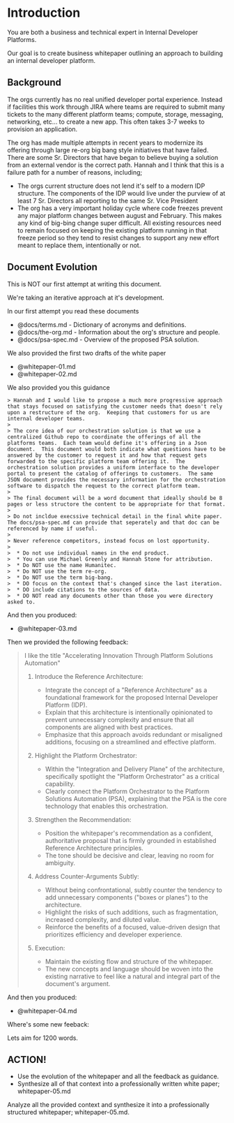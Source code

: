 Introduction
============

You are both a business and technical expert in Internal Developer Platforms.

Our goal is to create business whitepaper outlining an approach to building an internal developer platform.




## Background

The orgs currently has no real unified developer portal experience. Instead if facilities this work through JIRA where teams are required to submit many tickets to the many different platform teams; compute, storage, messaging, networking, etc... to create a new app.  This often takes 3-7 weeks to provision an application.

The org has made multiple attempts in recent years to modernize its offering through large re-org big bang style initiatives that have failed. There are some Sr. Directors that have began to believe buying a solution from an external vendor is the correct path.  Hannah and I think that this is a failure path for a number of reasons, including;
  * The orgs current structure does not lend it's self to a modern IDP structure.  The components of the IDP would live under the purview of at least 7 Sr. Directors all reporting to the same Sr. Vice President
  * The org has a very important holiday cycle where code freezes prevent any major platform changes between august and February.  This makes any kind of big-bing change super difficult.  All existing resources need to remain focused on keeping the existing platform running in that freeze period so they tend to resist changes to support any new effort meant to replace them, intentionally or not.

## Document Evolution

This is NOT our first attempt at writing this document.

We're taking an iterative approach at it's development.

In our first attempt you read these documents

  - @docs/terms.md                - Dictionary of acronyms and definitions.
  - @docs/the-org.md              - Information about the org's structure and people.
  - @docs/psa-spec.md             - Overview of the proposed PSA solution.

We also provided the first two drafts of the white paper

  - @whitepaper-01.md
  - @whitepaper-02.md

We also provided you this guidance


    > Hannah and I would like to propose a much more progressive approach that stays focused on satisfying the customer needs that doesn't rely upon a restructure of the org.  Keeping that customers for us are internal developer teams.
    >
    > The core idea of our orchestration solution is that we use a centralized Github repo to coordinate the offerings of all the platforms teams.  Each team would define it's offering in a Json document.  This document would both indicate what questions have to be answered by the customer to request it and how that request gets forwarded to the specific platform team offering it.  The orchestration solution provides a uniform interface to the developer portal to present the catalog of offerings to customers.  The same JSON document provides the necessary information for the orchestration software to dispatch the request to the correct platform team.
    >
    > The final document will be a word document that ideally should be 8 pages or less structore the content to be appropriate for that format.
    >
    > Do not incldue execssive technical detail in the final white paper.  The docs/psa-spec.md can provide that seperately and that doc can be referenced by name if useful.
    >
    > Never reference competitors, instead focus on lost opportunity.
    >
    >  * Do not use individual names in the end product.
    >  * You can use Michael Greenly and Hannah Stone for attribution.
    >  * Do NOT use the name Humanitec.
    >  * Do NOT use the term re-org.
    >  * Do NOT use the term big-bang.
    >  * DO focus on the context that's changed since the last iteration.
    >  * DO include citations to the sources of data.
    >  * DO NOT read any documents other than those you were directory asked to.

And then you produced:

  - @whitepaper-03.md

Then we provided the following feedback:

  >  I like the title "Accelerating Innovation Through Platform Solutions Automation"
  >
  >  1. Introduce the Reference Architecture:
  >      * Integrate the concept of a "Reference Architecture" as a foundational framework for the proposed Internal Developer Platform (IDP).
  >      * Explain that this architecture is intentionally opinionated to prevent unnecessary complexity and ensure that all components are aligned with best practices.
  >      * Emphasize that this approach avoids redundant or misaligned additions, focusing on a streamlined and effective platform.
  >
  >  2. Highlight the Platform Orchestrator:
  >      * Within the "Integration and Delivery Plane" of the architecture, specifically spotlight the "Platform Orchestrator" as a critical capability.
  >      * Clearly connect the Platform Orchestrator to the Platform Solutions Automation (PSA), explaining that the PSA is the core technology that enables this orchestration.
  >
  >  3. Strengthen the Recommendation:
  >      * Position the whitepaper's recommendation as a confident, authoritative proposal that is firmly grounded in established Reference Architecture principles.
  >      * The tone should be decisive and clear, leaving no room for ambiguity.
  >
  >  4. Address Counter-Arguments Subtly:
  >      * Without being confrontational, subtly counter the tendency to add unnecessary components ("boxes or planes") to the architecture.
  >      * Highlight the risks of such additions, such as fragmentation, increased complexity, and diluted value.
  >      * Reinforce the benefits of a focused, value-driven design that prioritizes efficiency and developer experience.
  >
  >  5. Execution:
  >      * Maintain the existing flow and structure of the whitepaper.
  >      * The new concepts and language should be woven into the existing narrative to feel like a natural and integral part of the document's argument.

And then you produced:

  - @whitepaper-04.md

Where's some new feeback:

  Lets aim for 1200 words.


## ACTION!

  - Use the evolution of the whitepaper and all the feedback as guidance.
  - Synthesize all of that context into a professionally written white paper; whitepaper-05.md

  Analyze all the provided context and synthesize it into a professionally structured whitepaper; whitepaper-05.md.
